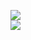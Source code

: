 [![](https://img.shields.io/badge/Made%20With-Github%20Spray-lightgrey.svg?style=for-the-badge&logo=github)](https://github.com/Annihil/github-spray#5912)  
[![](https://i.imgur.com/2DrTn0Z.gif)](https://github.com/Annihil/github-spray)
